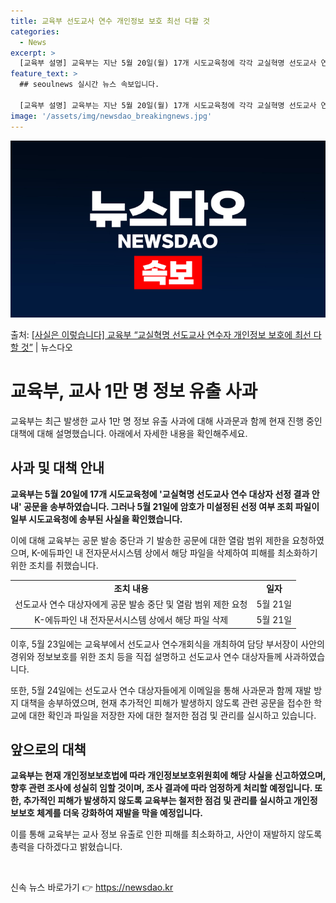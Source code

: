 ```yaml
---
title: 교육부 선도교사 연수 개인정보 보호 최선 다할 것
categories:
  - News
excerpt: >
  [교육부 설명] 교육부는 지난 5월 20일(월) 17개 시도교육청에 각각 교실혁명 선도교사 연수 대상자 선정…
feature_text: >
  ## seoulnews 실시간 뉴스 속보입니다.

  [교육부 설명] 교육부는 지난 5월 20일(월) 17개 시도교육청에 각각 교실혁명 선도교사 연수 대상자 선정…
image: '/assets/img/newsdao_breakingnews.jpg'
---
```


![뉴스다오 속보](/assets/img/newsdao_breakingnews.jpg)

<p>출처: <a href="https://newsdao.kr/3934" rel="dofollow">[사실은 이렇습니다] 교육부 “교실혁명 선도교사 연수자 개인정보 보호에 최선 다할 것”</a> | 뉴스다오</p>

<h1 data-ke-size="size26">교육부, 교사 1만 명 정보 유출 사과</h1>
<p data-ke-size="size16">교육부는 최근 발생한 교사 1만 명 정보 유출 사과에 대해 사과문과 함께 현재 진행 중인 대책에 대해 설명했습니다. 아래에서 자세한 내용을 확인해주세요.</p>

<h2 data-ke-size="size26">사과 및 대책 안내</h2>
<p data-ke-size="size16"><b>교육부는 5월 20일에 17개 시도교육청에 '교실혁명 선도교사 연수 대상자 선정 결과 안내' 공문을 송부하였습니다. 그러나 5월 21일에 암호가 미설정된 선정 여부 조회 파일이 일부 시도교육청에 송부된 사실을 확인했습니다.</b></p>
<p data-ke-size="size16">이에 대해 교육부는 공문 발송 중단과 기 발송한 공문에 대한 열람 범위 제한을 요청하였으며, K-에듀파인 내 전자문서시스템 상에서 해당 파일을 삭제하여 피해를 최소화하기 위한 조치를 취했습니다.</p>
<table>
  <tr>
    <td style="text-align: center; height: 17px;"><b>조치 내용</b></td>
    <td style="text-align: center; height: 17px;"><b>일자</b></td>
  </tr>
  <tr>
    <td style="text-align: center; height: 17px;">선도교사 연수 대상자에게 공문 발송 중단 및 열람 범위 제한 요청</td>
    <td style="text-align: center; height: 17px;">5월 21일</td>
  </tr>
  <tr>
    <td style="text-align: center; height: 17px;">K-에듀파인 내 전자문서시스템 상에서 해당 파일 삭제</td>
    <td style="text-align: center; height: 17px;">5월 21일</td>
  </tr>
</table>
<p data-ke-size="size16">이후, 5월 23일에는 교육부에서 선도교사 연수개회식을 개최하여 담당 부서장이 사안의 경위와 정보보호를 위한 조치 등을 직접 설명하고 선도교사 연수 대상자들께 사과하였습니다.</p>
<p data-ke-size="size16">또한, 5월 24일에는 선도교사 연수 대상자들에게 이메일을 통해 사과문과 함께 재발 방지 대책을 송부하였으며, 현재 추가적인 피해가 발생하지 않도록 관련 공문을 접수한 학교에 대한 확인과 파일을 저장한 자에 대한 철저한 점검 및 관리를 실시하고 있습니다.</p>

<h2 data-ke-size="size26">앞으로의 대책</h2>
<p data-ke-size="size16"><b>교육부는 현재 개인정보보호법에 따라 개인정보보호위원회에 해당 사실을 신고하였으며, 향후 관련 조사에 성실히 임할 것이며, 조사 결과에 따라 엄정하게 처리할 예정입니다. 또한, 추가적인 피해가 발생하지 않도록 교육부는 철저한 점검 및 관리를 실시하고 개인정보보호 체계를 더욱 강화하여 재발을 막을 예정입니다.</b></p>
<p data-ke-size="size16">이를 통해 교육부는 교사 정보 유출로 인한 피해를 최소화하고, 사안이 재발하지 않도록 총력을 다하겠다고 밝혔습니다.</p>

<p data-ke-size="size16">&nbsp;</p>
 

신속 뉴스 바로가기 👉 <a href="https://newsdao.kr" rel="dofollow">https://newsdao.kr</a>


